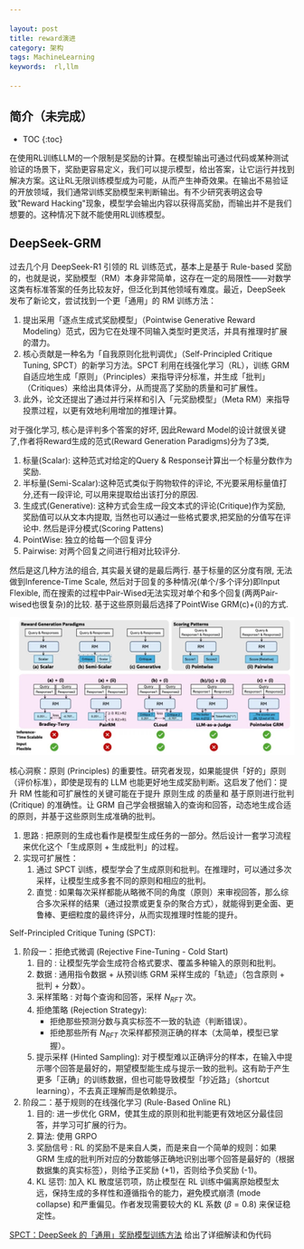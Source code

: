 ```yaml
---

layout: post
title: reward演进
category: 架构
tags: MachineLearning
keywords:  rl,llm

---
```


<script>
  MathJax = {
    tex: {
      inlineMath: [['$', '$']], // 支持 $和$$ 作为行内公式分隔符
      displayMath: [['$$', '$$']], // 块级公式分隔符
    },
    svg: {
      fontCache: 'global'
    }
  };
</script>
<script async src="/public/js/mathjax/es5/tex-mml-chtml.js"></script>

## 简介（未完成）

* TOC
{:toc}

在使用RL训练LLM的一个限制是奖励的计算。在模型输出可通过代码或某种测试验证的场景下，奖励更容易定义，我们可以提示模型，给出答案，让它运行并找到解决方案。这让RL无限训练模型成为可能，从而产生神奇效果。在输出不易验证的开放领域，我们通常训练奖励模型来判断输出。有不少研究表明这会导致"Reward Hacking"现象，模型学会输出内容以获得高奖励，而输出并不是我们想要的。这种情况下就不能使用RL训练模型。

## DeepSeek-GRM

过去几个月 DeepSeek-R1 引领的 RL 训练范式，基本上是基于 Rule-based 奖励的，也就是说，奖励模型（RM）本身非常简单，这存在一定的局限性——对数学这类有标准答案的任务比较友好，但泛化到其他领域有难度。最近，DeepSeek 发布了新论文，尝试找到一个更「通用」的 RM 训练方法：
1. 提出采用「逐点生成式奖励模型」（Pointwise Generative Reward Modeling）范式，因为它在处理不同输入类型时更灵活，并具有推理时扩展的潜力。
2. 核心贡献是一种名为「自我原则化批判调优」（Self-Principled Critique Tuning, SPCT）的新学习方法。SPCT 利用在线强化学习（RL），训练 GRM 自适应地生成「原则」（Principles）来指导评分标准，并生成「批判」（Critiques）来给出具体评分，从而提高了奖励的质量和可扩展性。
3. 此外，论文还提出了通过并行采样和引入「元奖励模型」（Meta RM）来指导投票过程，以更有效地利用增加的推理计算。


对于强化学习, 核心是评判多个答案的好坏, 因此Reward Model的设计就很关键了,作者将Reward生成的范式(Reward Generation Paradigms)分为了3类, 
1. 标量(Scalar): 这种范式对给定的Query & Response计算出一个标量分数作为奖励.
2. 半标量(Semi-Scalar):这种范式类似于购物软件的评论, 不光要采用标量值打分,还有一段评论, 可以用来提取给出该打分的原因.
3. 生成式(Generative): 这种方式会生成一段文本式的评论(Critique)作为奖励, 奖励值可以从文本内提取, 当然也可以通过一些格式要求,把奖励的分值写在评论中.
然后是评分模式(Scoring Pattens)
1. PointWise: 独立的给每一个回复评分
2. Pairwise: 对两个回复之间进行相对比较评分.

然后是这几种方法的组合, 其实最关键的是最后两行. 基于标量的区分度有限, 无法做到Inference-Time Scale, 然后对于回复的多种情况(单个/多个评分)即Input Flexible, 而在搜索的过程中Pair-Wised无法实现对单个和多个回复(两两Pair-wised也很复杂)的比较. 基于这些原则最后选择了PointWise GRM(c)+(i)的方式.

![](/public/upload/machine/reward_paradigms.jpg)

核心洞察：原则 (Principles) 的重要性。研究者发现，如果能提供「好的」原则（评价标准），即使是现有的 LLM 也能更好地生成奖励判断。这启发了他们：提升 RM 性能和可扩展性的关键可能在于提升 原则生成 的质量和 基于原则进行批判 (Critique) 的准确性。让 GRM 自己学会根据输入的查询和回答，动态地生成合适的原则，并基于这些原则生成准确的批判。
1. 思路 : 把原则的生成也看作是模型生成任务的一部分。然后设计一套学习流程来优化这个「生成原则 + 生成批判」的过程。
2. 实现可扩展性：
    1. 通过 SPCT 训练，模型学会了生成原则和批判。在推理时，可以通过多次采样，让模型生成多套不同的原则和相应的批判。
    2. 直觉 : 如果每次采样都能从略微不同的角度（原则）来审视回答，那么综合多次采样的结果（通过投票或更复杂的聚合方式），就能得到更全面、更鲁棒、更细粒度的最终评分，从而实现推理时性能的提升。

Self-Principled Critique Tuning (SPCT):
1. 阶段一：拒绝式微调 (Rejective Fine-Tuning - Cold Start)
    1. 目的 : 让模型先学会生成符合格式要求、覆盖多种输入的原则和批判。
    2. 数据 : 通用指令数据 + 从预训练 GRM 采样生成的「轨迹」（包含原则 + 批判 + 分数）。
    3. 采样策略 : 对每个查询和回答，采样 $N_{RFT}$ 次。
    4. 拒绝策略 (Rejection Strategy):
        - 拒绝那些预测分数与真实标签不一致的轨迹（判断错误）。
        - 拒绝那些所有 $N_{RFT}$ 次采样都预测正确的样本（太简单，模型已掌握）。
    5. 提示采样 (Hinted Sampling): 对于模型难以正确评分的样本，在输入中提示哪个回答是最好的，期望模型能生成与提示一致的批判。这有助于产生更多「正确」的训练数据，但也可能导致模型「抄近路」（shortcut learning），不去真正理解而是依赖提示。
2. 阶段二：基于规则的在线强化学习 (Rule-Based Online RL)
    1. 目的: 进一步优化 GRM，使其生成的原则和批判能更有效地区分最佳回答，并学习可扩展的行为。
    2. 算法: 使用 GRPO
    3. 奖励信号 : RL 的奖励不是来自人类，而是来自一个简单的规则：如果 GRM 生成的批判所对应的分数能够正确地识别出哪个回答是最好的（根据数据集的真实标签），则给予正奖励 (+1)，否则给予负奖励 (-1)。
    4. KL 惩罚: 加入 KL 散度惩罚项，防止模型在 RL 训练中偏离原始模型太远，保持生成的多样性和遵循指令的能力，避免模式崩溃 (mode collapse) 和严重偏见。作者发现需要较大的 KL 系数 ($\beta=0.8$) 来保证稳定性。

[SPCT：DeepSeek 的「通用」奖励模型训练方法](https://zhuanlan.zhihu.com/p/1892290985284855414) 给出了详细解读和伪代码
